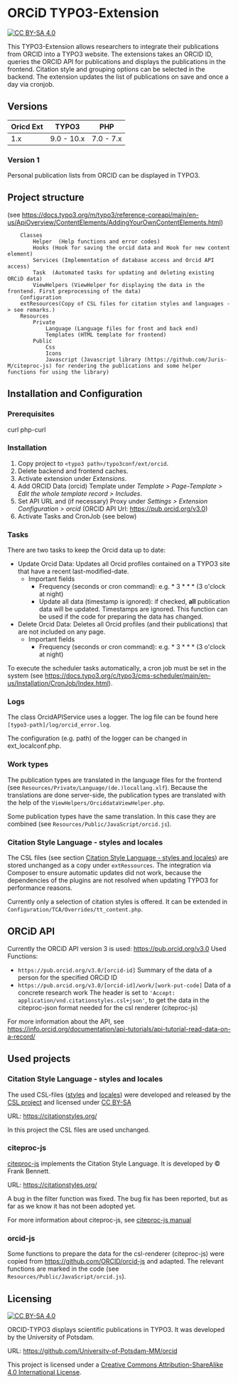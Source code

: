 # ORCiD TYPO3-Extension
[![CC BY-SA 4.0][cc-by-sa-shield]][cc-by-sa]

This TYPO3-Extension allows researchers to integrate their publications from ORCID into a TYPO3 website. The extensions takes an ORCID ID, queries the ORCID API for publications and displays the publications in the frontend. Citation style and grouping options can be selected in the backend. The extension updates the list of publications on save and once a day via cronjob.

## Versions

<table>
<thead>
<tr>
<th>Oricd Ext</th>
<th>TYPO3</th>
<th>PHP</th>
</tr>
</thead>
<tbody>
<tr>
<td>1.x</td>
<td>9.0 - 10.x </td>
<td>7.0 - 7.x</td>
</tr>
</tbody>
</table>

### Version 1
Personal publication lists from ORCID can be displayed in TYPO3.


## Project structure
(see https://docs.typo3.org/m/typo3/reference-coreapi/main/en-us/ApiOverview/ContentElements/AddingYourOwnContentElements.html)

```
    Classes
        Helper	(Help functions and error codes)
        Hooks (Hook for saving the orcid data and Hook for new content element)
        Services (Implementation of database access and Orcid API access)
        Task  (Automated tasks for updating and deleting existing ORCiD data)
        ViewHelpers (ViewHelper for displaying the data in the frontend. First preprocessing of the data)
    Configuration
    extResources(Copy of CSL files for citation styles and languages -> see remarks.)
    Resources
        Private
            Language (Language files for front and back end)
            Templates (HTML template for frontend)
        Public
            Css 
            Icons
            Javascript (Javascript library (https://github.com/Juris-M/citeproc-js) for rendering the publications and some helper functions for using the library)
```



## Installation and Configuration

### Prerequisites
curl
php-curl

### Installation
1. Copy project to `<typo3 path>/typo3conf/ext/orcid`.
2. Delete backend and frontend caches.
3. Activate extension under *Extensions*.
4. Add ORCID Data (orcid) Template under *Template > Page-Template > Edit the whole template record > Includes*.
5. Set API URL and (if necessary) Proxy under *Settings > Extension Configuration > orcid* 
    (ORCID API Url: https://pub.orcid.org/v3.0)
6. Activate Tasks and CronJob (see below)

### Tasks
There are two tasks to keep the Orcid data up to date:
- Update Orcid Data: Updates all Orcid profiles contained on a TYPO3 site that have a recent last-modified-date. 
	- Important fields
		- Frequency (seconds or cron command): e.g. * 3 * * * (3 o'clock at night)
		- Update all data (timestamp is ignored): if checked, **all** publication data will be updated. Timestamps are ignored. This function can be used if the code for preparing the data has changed.
-  Delete Orcid Data:  Deletes all Orcid profiles (and their publications) that are not included on any page.
	-  Important fields
		-  Frequency (seconds or cron command): e.g. * 3 * * * (3 o'clock at night)

To execute the scheduler tasks automatically, a cron job must be set in the system (see https://docs.typo3.org/c/typo3/cms-scheduler/main/en-us/Installation/CronJob/Index.html).

### Logs
The class OrcidAPIService uses a logger. The log file can be found here `[typo3-path]/log/orcid_error.log`.

The configuration (e.g. path) of the logger can be changed in ext_localconf.php.

### Work types
The publication types are translated in the language files for the frontend (see  `Resources/Private/Language/(de.)locallang.xlf`). Because the translations are done server-side, the publication types are translated with the help of the `ViewHelpers/OrciddataViewHelper.php`. 

Some publication types have the same translation. In this case they are combined (see `Resources/Public/JavaScript/orcid.js`).

### Citation Style Language - styles and locales 
The CSL files (see section [Citation Style Language - styles and locales](#citation-style-language-styles-and-locales)) are stored unchanged as a copy under `extRessources`. The integration via Composer to ensure automatic updates did not work, because the dependencies of the plugins are not resolved when updating TYPO3 for performance reasons.

Currently only a selection of citation styles is offered. It can be extended in `Configuration/TCA/Overrides/tt_content.php`.

## ORCiD API
Currently the ORCiD API version 3 is used: https://pub.orcid.org/v3.0
Used Functions:
- `https://pub.orcid.org/v3.0/[orcid-id]`
	Summary of the data of a person for the specified ORCiD ID
- `https://pub.orcid.org/v3.0/[orcid-id]/work/[work-put-code]`
	Data of a concrete research work
	The header is set to `'Accept: application/vnd.citationstyles.csl+json'`, to get the data in the citeproc-json format needed for the csl renderer (citeproc-js)
	
For more information about the API, see https://info.orcid.org/documentation/api-tutorials/api-tutorial-read-data-on-a-record/

## Used projects

### Citation Style Language - styles and locales 
The used CSL-files ([styles](https://github.com/citation-style-language/styles) and [locales](https://github.com/citation-style-language/locales)) were developed and released by the [CSL project](https://citationstyles.org/) and licensed under [CC BY-SA](https://creativecommons.org/licenses/by-sa/3.0/)

URL: https://citationstyles.org/

In this project the CSL files are used unchanged.

### citeproc-js
[citeproc-js](https://github.com/Juris-M/citeproc-js) implements the Citation Style Language. It is developed by &copy; Frank Bennett. 

URL: https://citationstyles.org/

A bug in the filter function was fixed. The bug fix has been reported, but as far as we know it has not been adopted yet.

For more information about citeproc-js, see [citeproc-js manual](https://citeproc-js.readthedocs.io/en/latest/)

### orcid-js
Some functions to prepare the data for the csl-renderer (citeproc-js) were copied from https://github.com/ORCID/orcid-js and adapted. The relevant functions are marked in the code (see `Resources/Public/JavaScript/orcid.js`).


## Licensing
[![CC BY-SA 4.0][cc-by-sa-image]][cc-by-sa]

ORCID-TYPO3 displays scientific publications in TYPO3. It was developed by the University of Potsdam. 

URL: https://github.com/University-of-Potsdam-MM/orcid

This project is licensed under a [Creative Commons Attribution-ShareAlike 4.0 International License][cc-by-sa].


[cc-by-sa]: http://creativecommons.org/licenses/by-sa/4.0/
[cc-by-sa-image]: https://licensebuttons.net/l/by-sa/4.0/88x31.png
[cc-by-sa-shield]: https://img.shields.io/badge/License-CC%20BY--SA%204.0-lightgrey.svg
